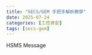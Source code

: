 ```yaml
---
title: "SECS/GEM 手把手解析教學"
date: 2025-07-24
categories: [工控資安]
tags: [secs-gem]
---
```


HSMS Message
